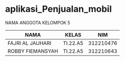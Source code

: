# aplikasi_Penjualan_mobil
NAMA ANGGOTA KELOMPOK 5

| NAMA                    | KELAS     | NIM       |
|------------------------|----------|-----------|
| FAJRI AL JAUHARI  | TI.22.A5 | 312210476 |
| ROBBY FIEMANSYAH  | TI.22.A5 | 312210643 |
